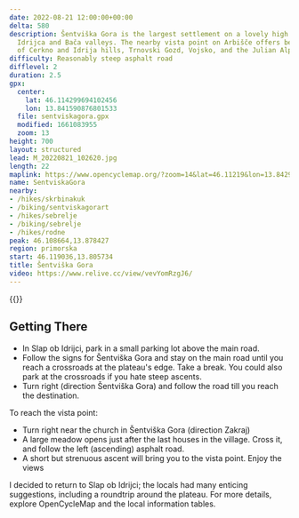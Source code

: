 ```yaml
---
date: 2022-08-21 12:00:00+00:00
delta: 580
description: Šentviška Gora is the largest settlement on a lovely high plateau between
  Idrijca and Bača valleys. The nearby vista point on Arbišče offers beautiful views
  of Cerkno and Idrija hills, Trnovski Gozd, Vojsko, and the Julian Alps.
difficulty: Reasonably steep asphalt road
difflevel: 2
duration: 2.5
gpx:
  center:
    lat: 46.114299694102456
    lon: 13.841590876801533
  file: sentviskagora.gpx
  modified: 1661083955
  zoom: 13
height: 700
layout: structured
lead: M_20220821_102620.jpg
length: 22
maplink: https://www.opencyclemap.org/?zoom=14&lat=46.11219&lon=13.84293&layers=B0000
name: SentviskaGora
nearby:
- /hikes/skrbinakuk
- /biking/sentviskagorart
- /hikes/sebrelje
- /biking/sebrelje
- /hikes/rodne
peak: 46.108664,13.878427
region: primorska
start: 46.119036,13.805734
title: Šentviška Gora
video: https://www.relive.cc/view/vevYomRzgJ6/
---
```

{{<hike-details description="yes">}}

## Getting There

* In Slap ob Idrijci, park in a small parking lot above the main road.
* Follow the signs for Šentviška Gora and stay on the main road until you reach a crossroads at the plateau's edge. Take a break. You could also park at the crossroads if you hate steep ascents.
* Turn right (direction Šentviška Gora) and follow the road till you reach the destination.

To reach the vista point:

* Turn right near the church in Šentviška Gora (direction Zakraj)
* A large meadow opens just after the last houses in the village. Cross it, and follow the left (ascending) asphalt road.
* A short but strenuous ascent will bring you to the vista point. Enjoy the views

I decided to return to Slap ob Idrijci; the locals had many enticing suggestions, including a roundtrip around the plateau. For more details, explore OpenCycleMap and the local information tables.
